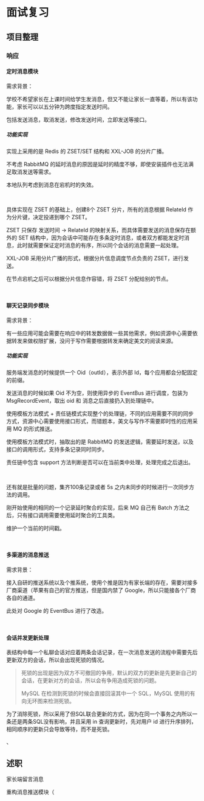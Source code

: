 # 面试复习

## 项目整理

### 响应

#### 定时消息模块

需求背景：

学校不希望家长在上课时间给学生发消息，但又不能让家长一直等着，所以有该功能，家长可以以五分钟为跨度指定发送时间。

包括发送消息，取消发送，修改发送时间，立即发送等接口。

##### 功能实现

实现上采用的是 Redis 的 ZSET/SET 结构和 XXL-JOB 的分片广播。

不考虑 RabbitMQ 的延时消息的原因是延时的精度不够，即使安装插件也无法满足取消发送等需求。

本地队列考虑到消息在宕机时的失效。

<br>

具体实现在 ZSET 的基础上，创建8个 ZSET 分片，所有的消息根据 RelateId 作为分片键，决定投递到哪个 ZSET。

ZSET 只保存 发送时间 -> RelateId  的映射关系，而具体需要发送的消息保存在额外的 SET 结构中，因为会话中可能存在多条定时消息，或者双方都能发定时消息，此时就需要保证定时消息的有序，所以同个会话的消息需要一起处理。

XXL-JOB 采用分片广播的形式，根据分片信息调度节点负责的 ZSET，进行发送。

在节点宕机之后可以根据分片信息作容错，将 ZSET 分配给别的节点。

<br>

#### 聊天记录同步模块

需求背景：

有一些应用可能会需要在响应中的转发数据做一些其他需求，例如资源中心需要依据转发来做权限扩展，没问于写作需要根据转发来确定美文的阅读来源。


##### 功能实现

服务端发消息的时候提供一个 Oid（outId），表示外部 Id，每个应用都会分配固定的前缀。

发送消息的时候如果 Oid 不为空，则使用异步的 EventBus 进行调度，包装为 MsgRecordEvent，取出 oid 和 消息之后直接扔入到处理链中。

使用模板方法模式 + 责任链模式实现整个的处理链，不同的应用需要不同的同步方式，资源中心需要使用接口形式，而错题本，美文与写作不需要即时性的应用采用 MQ 的形式推送。

使用模板方法模式时，抽取出的是 RabbitMQ 的发送逻辑，需要延时发送，以及接口的调用形式，支持多条记录同时同步。

责任链中包含 support 方法判断是否可以在当前类中处理，处理完成之后退出。

<br>

还有就是批量的问题，集齐100条记录或者 5s 之内未同步的时候进行一次同步方法的调用。

刚开始使用的相同的一个记录延时聚合的实现，后来 MQ 自己有 Batch 方法之后，只有接口调用需要使用延时聚合的工具类。

维护一个当前的时间戳。

<br>


#### 多渠道的消息推送

需求背景：

接入自研的推送系统以及个推系统，使用个推是因为有家长端的存在，需要对接多厂商渠道（苹果有自己的官方推送，但是国内禁了 Google，所以只能接各个厂商各自的通道。

此处对 Google 的 EventBus 进行了改造。

<br>

#### 会话并发更新处理

表结构中每一个私聊会话对应着两条会话记录，在一次消息发送的流程中需要先后更新双方的会话，所以会出现死锁的情况。

> 死锁的出现是因为双方不可撤回的争用，默认的双方的更新是先更新自己的会话，在更新对方的会话，所以会有争用造成死锁的问题。
>
> MySQL 在检测到死锁的时候会直接回滚其中一个 SQL，MySQL 使用的有向无环图来检测死锁。

为了消除死锁，所以采用了但SQL联合更新的方式，因为在同一个事务之内所以一条还是两条SQL没有影响，并且采用 in 查询更新时，先对用户 id 进行升序排列，相同顺序的更新只会导致等待，而不是死锁。



、



## 述职

家长端留言消息

重构消息推送模块（

